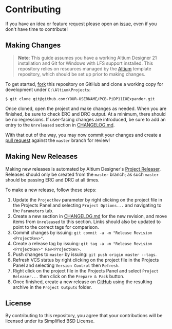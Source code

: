 # Contributing

If you have an idea or feature request please open an [issue][1], even if you
don't have time to contribute!

## Making Changes

> **Note**: This guide assumes you have a working Altium Designer 21
> installation and Git for Windows with LFS support installed. This repository
> relies on resources managed by the [Altium][2] template repository, which
> should be set up prior to making changes.

To get started, [fork][3] this repository on GitHub and clone a working copy for
development under `C:\Altium\Projects`:

    $ git clone git@github.com:YOUR-USERNAME/PCB-PiDP11IOExpander.git

Once cloned, open the project and make changes as needed. When you are finished,
be sure to check ERC and DRC output. At a minimum, there should be no
regressions. If user-facing changes are introduced, be sure to add an entry to
the `Unreleased` section in [CHANGELOG.md][4].

With that out of the way, you may now commit your changes and create a [pull
request][5] against the `master` branch for review!

## Making New Releases

Making new releases is automated by Altium Designer's [Project Releaser][6].
Releases should only be created from the `master` branch; as such `master`
should be passing ERC and DRC at all times.

To make a new release, follow these steps:

1. Update the `ProjectRev` parameter by right clicking on the project file in
   the Projects Panel and selecting `Project Options...` and navigating to the
   `Parameters` tab.
2. Create a new section in [CHANGELOG.md][4] for the new revision, and move items
   from `Unreleased` to this section. Links should also be updated to point to
   the correct tags for comparison.
3. Commit changes by issuing: `git commit -a -m "Release Revision <ProjectRev>"`.
4. Create a release tag by issuing: `git tag -a -m "Release Revision <ProjectRev>"
   Rev<ProjectRev>`.
5. Push changes to `master` by issuing: `git push origin master --tags`.
6. Refresh VCS status by right clicking on the project file in the Projects
   Panel and selecting `Version Control` then `Refresh`.
7. Right click on the project file in the Projects Panel and select `Project
   Releaser...` then click on the `Prepare & Pack` button.
8. Once finished, create a new release on [GitHub][7] using the resulting
   archive in the `Project Outputs` folder.

## License

By contributing to this repository, you agree that your contributions will be
licensed under its Simplified BSD License.

[1]: https://github.com/sstallion/PCB-PiDP11IOExpander/issues
[2]: https://github.com/sstallion/Altium
[3]: https://docs.github.com/en/github/getting-started-with-github/fork-a-repo
[4]: https://github.com/sstallion/PCB-PiDP11IOExpander/blob/master/CHANGELOG.md
[5]: https://docs.github.com/en/github/collaborating-with-issues-and-pull-requests/creating-a-pull-request
[6]: https://www.altium.com/documentation/altium-designer/working-with-the-project-releaser-ad
[7]: https://github.com/sstallion/PCB-PiDP11IOExpander/releases
